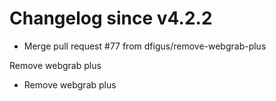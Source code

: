 # Changelog since v4.2.2
- Merge pull request #77 from dfigus/remove-webgrab-plus

Remove webgrab plus 
- Remove webgrab plus 
